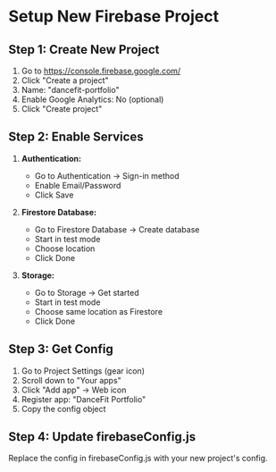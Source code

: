 # Setup New Firebase Project

## Step 1: Create New Project
1. Go to https://console.firebase.google.com/
2. Click "Create a project"
3. Name: "dancefit-portfolio"
4. Enable Google Analytics: No (optional)
5. Click "Create project"

## Step 2: Enable Services
1. **Authentication:**
   - Go to Authentication → Sign-in method
   - Enable Email/Password
   - Click Save

2. **Firestore Database:**
   - Go to Firestore Database → Create database
   - Start in test mode
   - Choose location
   - Click Done

3. **Storage:**
   - Go to Storage → Get started
   - Start in test mode
   - Choose same location as Firestore
   - Click Done

## Step 3: Get Config
1. Go to Project Settings (gear icon)
2. Scroll down to "Your apps"
3. Click "Add app" → Web icon
4. Register app: "DanceFit Portfolio"
5. Copy the config object

## Step 4: Update firebaseConfig.js
Replace the config in firebaseConfig.js with your new project's config.

